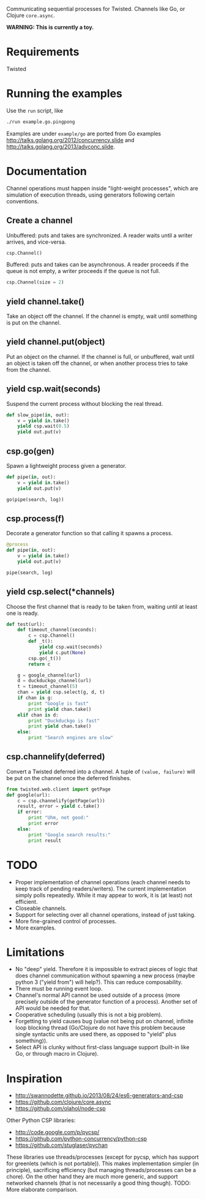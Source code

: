 Communicating sequential processes for Twisted. Channels like Go, or Clojure `core.async`.

**WARNING: This is currently a toy.**

# Requirements
Twisted

# Running the examples
Use the `run` script, like
```bash
./run example.go.pingpong
```

Examples are under `example/go` are ported from Go examples http://talks.golang.org/2012/concurrency.slide and http://talks.golang.org/2013/advconc.slide.

# Documentation

Channel operations must happen inside "light-weight processes", which are simulation of execution threads, using generators following certain conventions.

## Create a channel
Unbuffered: puts and takes are synchronized. A reader waits until a writer arrives, and vice-versa.
```python
csp.Channel()
```
Buffered: puts and takes can be asynchronous. A reader proceeds if the queue is not empty, a writer proceeds if the queue is not full.
```python
csp.Channel(size = 2)
```

## yield channel.take()
Take an object off the channel. If the channel is empty, wait until something is put on the channel.

## yield channel.put(object)
Put an object on the channel. If the channel is full, or unbuffered, wait until an object is taken off the channel, or when another process tries to take from the channel.

## yield csp.wait(seconds)
Suspend the current process without blocking the real thread.
```python
def slow_pipe(in, out):
    v = yield in.take()
    yield csp.wait(0.5)
    yield out.put(v)
```

## csp.go(gen)
Spawn a lightweight process given a generator.
```python
def pipe(in, out):
    v = yield in.take()
    yield out.put(v)

go(pipe(search, log))
```

## csp.process(f)
Decorate a generator function so that calling it spawns a process.
```python
@process
def pipe(in, out):
    v = yield in.take()
    yield out.put(v)

pipe(search, log)
```

## yield csp.select(*channels)
Choose the first channel that is ready to be taken from, waiting until at least one is ready.
```python
def test(url):
    def timeout_channel(seconds):
        c = csp.Channel()
        def _t():
            yield csp.wait(seconds)
            yield c.put(None)
        csp.go(_t())
        return c

    g = google_channel(url)
    d = duckduckgo_channel(url)
    t = timeout_channel(5)
    chan = yield csp.select(g, d, t)
    if chan is g:
        print "Google is fast"
        print yield chan.take()
    elif chan is d:
        print "Duckduckgo is fast"
        print yield chan.take()
    else:
        print "Search engines are slow"
```

## csp.channelify(deferred)
Convert a Twisted deferred into a channel. A tuple of `(value, failure)` will be put on the channel once the deferred finishes.
```python
from twisted.web.client import getPage
def google(url):
    c = csp.channelify(getPage(url))
    result, error = yield c.take()
    if error:
        print "Uhm, not good:"
        print error
    else:
        print "Google search results:"
        print result
```

# TODO
- Proper implementation of channel operations (each channel needs to keep track of pending readers/writers). The current implementation simply polls repeatedly. While it may appear to work, it is (at least) not efficient.
- Closeable channels.
- Support for selecting over all channel operations, instead of just taking.
- More fine-grained control of processes.
- More examples.

# Limitations
- No "deep" yield. Therefore it is impossible to extract pieces of
  logic that does channel communication without spawning a new process
  (maybe python 3 ("yield from") will help?). This can reduce composability.
- There must be running event loop.
- Channel's normal API cannot be used outside of a process (more
  precisely outside of the generator function of a process). Another
  set of API would be needed for that.
- Cooperative scheduling (usually this is not a big problem).
- Forgetting to yield causes bug (value not being put on channel,
  infinite loop blocking thread (Go/Clojure do not have this problem
  because single syntactic units are used there, as opposed to "yield"
  plus something)).
- Select API is clunky without first-class language support (built-in like Go, or through macro in Clojure).

# Inspiration
- http://swannodette.github.io/2013/08/24/es6-generators-and-csp
- https://github.com/clojure/core.async
- https://github.com/olahol/node-csp

Other Python CSP libraries:
- http://code.google.com/p/pycsp/
- https://github.com/python-concurrency/python-csp
- https://github.com/stuglaser/pychan

These libraries use threads/processes (except for pycsp, which has support for greenlets (which is not portable)). This makes implementation simpler (in principle), sacrificing efficiency (but managing threads/processes can be a chore). On the other hand they are much more generic, and support networked channels (that is not necessarily a good thing though).
TODO: More elaborate comparison.
